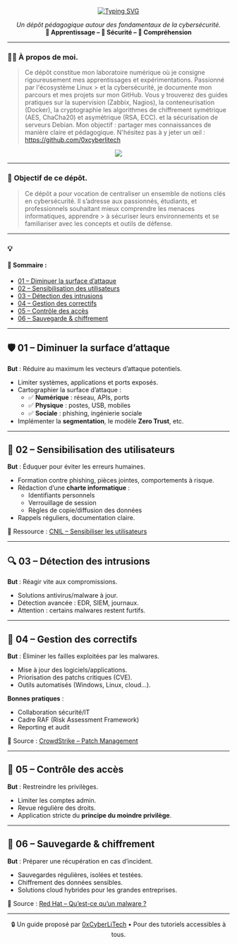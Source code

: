 <div align="center">

<a href="https://github.com/0xCyberLiTech">
  <img src="https://readme-typing-svg.herokuapp.com?font=Fira+Code&size=32&pause=1000&color=D14A4A&center=true&vCenter=true&width=700&lines=CYBERS%C3%89CURIT%C3%89+-+LOGICIEL+MALVEILLANT;Techniques+de+Protection;+Sécuriser+•+Prévenir+•+Réagir" alt="Typing SVG" />
</a>

<p align="center">
  <em>Un dépôt pédagogique autour des fondamentaux de la cybersécurité.</em><br>
  <b>📘 Apprentissage – 🔐 Sécurité – 🧠 Compréhension</b>
</p>

</div>

---

### 👨‍💻 **À propos de moi.**

> Ce dépôt constitue mon laboratoire numérique où je consigne rigoureusement mes apprentissages et expérimentations. Passionné par l'écosystème Linux > et la cybersécurité, je
> documente mon parcours et mes projets sur mon GitHub. Vous y trouverez des guides pratiques sur la supervision (Zabbix,
> Nagios), la conteneurisation (Docker), la cryptographie les algorithmes de chiffrement symétrique (AES, ChaCha20) et asymétrique (RSA, ECC).  et la
> sécurisation de serveurs Debian. Mon objectif : partager mes connaissances de manière claire et pédagogique. N'hésitez pas à y jeter un œil : https://github.com/0xcyberlitech

<p align="center">
  <a href="https://skillicons.dev">
    <img src="https://skillicons.dev/icons?i=linux,debian,bash,docker,nginx,grafana,prometheus,git,vim" />
  </a>
</p>

---

### 🎯 **Objectif de ce dépôt.**

> Ce dépôt a pour vocation de centraliser un ensemble de notions clés en cybersécurité. Il s’adresse aux passionnés, étudiants, et professionnels souhaitant mieux comprendre les menaces informatiques, apprendre  > à sécuriser leurs environnements et se familiariser avec les concepts et outils de défense.

---

### 💡
#### 👋 Sommaire :

- [01 – Diminuer la surface d’attaque](#balise_01)  
- [02 – Sensibilisation des utilisateurs](#balise_02)  
- [03 – Détection des intrusions](#balise_03)  
- [04 – Gestion des correctifs](#balise_04)  
- [05 – Contrôle des accès](#balise_05)  
- [06 – Sauvegarde & chiffrement](#balise_06)  

---

<a name="balise_01"></a>
## 🛡️ 01 – Diminuer la surface d’attaque

**But** : Réduire au maximum les vecteurs d’attaque potentiels.

- Limiter systèmes, applications et ports exposés.  
- Cartographier la surface d’attaque :  
  - ✅ **Numérique** : réseau, APIs, ports  
  - ✅ **Physique** : postes, USB, mobiles  
  - ✅ **Sociale** : phishing, ingénierie sociale  
- Implémenter la **segmentation**, le modèle **Zero Trust**, etc.

---

<a name="balise_02"></a>
## 📣 02 – Sensibilisation des utilisateurs

**But** : Éduquer pour éviter les erreurs humaines.

- Formation contre phishing, pièces jointes, comportements à risque.  
- Rédaction d’une **charte informatique** :  
  - Identifiants personnels  
  - Verrouillage de session  
  - Règles de copie/diffusion des données  
- Rappels réguliers, documentation claire.

📌 Ressource : [CNIL – Sensibiliser les utilisateurs](https://www.cnil.fr/fr/securite-informatique-sensibiliser-les-utilisateurs)

---

<a name="balise_03"></a>
## 🔍 03 – Détection des intrusions

**But** : Réagir vite aux compromissions.

- Solutions antivirus/malware à jour.  
- Détection avancée : EDR, SIEM, journaux.  
- Attention : certains malwares restent furtifs.

---

<a name="balise_04"></a>
## 🔧 04 – Gestion des correctifs

**But** : Éliminer les failles exploitées par les malwares.

- Mise à jour des logiciels/applications.  
- Priorisation des patchs critiques (CVE).  
- Outils automatisés (Windows, Linux, cloud…).

**Bonnes pratiques** :  
- Collaboration sécurité/IT  
- Cadre RAF (Risk Assessment Framework)  
- Reporting et audit

📌 Source : [CrowdStrike – Patch Management](https://www.crowdstrike.fr/cybersecurity-101/patch-management/)

---

<a name="balise_05"></a>
## 🔐 05 – Contrôle des accès

**But** : Restreindre les privilèges.

- Limiter les comptes admin.  
- Revue régulière des droits.  
- Application stricte du **principe du moindre privilège**.

---

<a name="balise_06"></a>
## 💾 06 – Sauvegarde & chiffrement

**But** : Préparer une récupération en cas d’incident.

- Sauvegardes régulières, isolées et testées.  
- Chiffrement des données sensibles.  
- Solutions cloud hybrides pour les grandes entreprises.

📌 Source : [Red Hat – Qu’est-ce qu’un malware ?](https://www.redhat.com/fr/topics/security/what-is-malware)

---

<p align="center">
  🔒 Un guide proposé par <a href="https://github.com/0xCyberLiTech">0xCyberLiTech</a> • Pour des tutoriels accessibles à tous.
</p>
